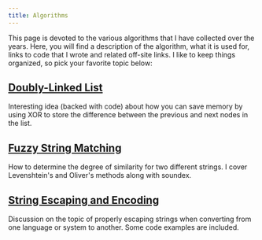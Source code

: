 ```yaml
---
title: Algorithms
---
```


This page is devoted to the various algorithms that I have collected over the years.  Here, you will find a description of the algorithm, what it is used for, links to code that I wrote and related off-site links.  I like to keep things organized, so pick your favorite topic below:


[Doubly-Linked List](linked-list/)
----------------------------------

Interesting idea (backed with code) about how you can save memory by using XOR to store the difference between the previous and next nodes in the list.


[Fuzzy String Matching](fuzzy-strings/)
---------------------------------------

How to determine the degree of similarity for two different strings.  I cover Levenshtein's and Oliver's methods along with soundex.


[String Escaping and Encoding](escaping-encoding/)
--------------------------------------------------

Discussion on the topic of properly escaping strings when converting from one language or system to another.  Some code examples are included.

